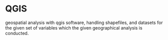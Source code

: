 # QGIS
geospatial analysis with qgis software, handling shapefiles, and datasets for the given set of variables which the given geographical analysis is conducted.
